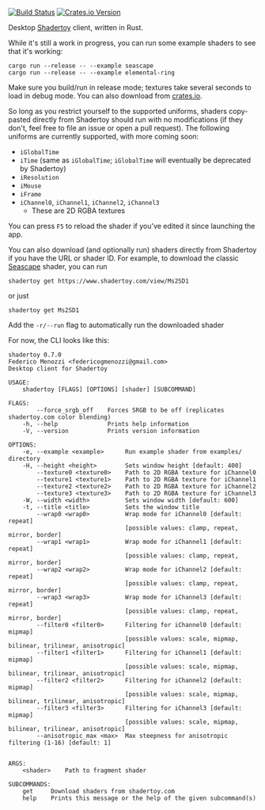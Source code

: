 [![Build Status](https://travis-ci.org/fmenozzi/shadertoy-rs.svg?branch=master)](https://travis-ci.org/fmenozzi/shadertoy-rs)
[![Crates.io Version](https://img.shields.io/crates/v/shadertoy-rs.svg)](https://crates.io/crates/shadertoy-rs)

Desktop [Shadertoy](https://www.shadertoy.com) client, written in Rust.

While it's still a work in progress, you can run some example shaders to see that it's working:

```
cargo run --release -- --example seascape
cargo run --release -- --example elemental-ring
```

Make sure you build/run in release mode; textures take several seconds to load in debug mode. You can also download from [crates.io](https://crates.io/crates/shadertoy-rs).

So long as you restrict yourself to the supported uniforms, shaders copy-pasted directly from Shadertoy should run with no modifications (if they don't, feel free to file an issue or open a pull request). The following uniforms are currently supported, with more coming soon:

* `iGlobalTime`
* `iTime` (same as `iGlobalTime`; `iGlobalTime` will eventually be deprecated by Shadertoy)
* `iResolution`
* `iMouse`
* `iFrame`
* `iChannel0`, `iChannel1`, `iChannel2`, `iChannel3`
    * These are 2D RGBA textures

You can press `F5` to reload the shader if you've edited it since launching the app.

You can also download (and optionally run) shaders directly from Shadertoy if you have the URL or shader ID. For example, to download the classic [Seascape](https://www.shadertoy.com/view/Ms2SD1) shader, you can run

```
shadertoy get https://www.shadertoy.com/view/Ms2SD1
```

or just

```
shadertoy get Ms2SD1
```

Add the `-r/--run` flag to automatically run the downloaded shader

For now, the CLI looks like this:

```
shadertoy 0.7.0
Federico Menozzi <federicogmenozzi@gmail.com>
Desktop client for Shadertoy

USAGE:
    shadertoy [FLAGS] [OPTIONS] [shader] [SUBCOMMAND]

FLAGS:
        --force_srgb_off    Forces SRGB to be off (replicates shadertoy.com color blending)
    -h, --help              Prints help information
    -V, --version           Prints version information

OPTIONS:
    -e, --example <example>      Run example shader from examples/ directory
    -H, --height <height>        Sets window height [default: 400]
        --texture0 <texture0>    Path to 2D RGBA texture for iChannel0
        --texture1 <texture1>    Path to 2D RGBA texture for iChannel1
        --texture2 <texture2>    Path to 2D RGBA texture for iChannel2
        --texture3 <texture3>    Path to 2D RGBA texture for iChannel3
    -W, --width <width>          Sets window width [default: 600]
    -t, --title <title>          Sets the window title
        --wrap0 <wrap0>          Wrap mode for iChannel0 [default: repeat]
                                 [possible values: clamp, repeat, mirror, border]
        --wrap1 <wrap1>          Wrap mode for iChannel1 [default: repeat]
                                 [possible values: clamp, repeat, mirror, border]
        --wrap2 <wrap2>          Wrap mode for iChannel2 [default: repeat]
                                 [possible values: clamp, repeat, mirror, border]
        --wrap3 <wrap3>          Wrap mode for iChannel3 [default: repeat]
                                 [possible values: clamp, repeat, mirror, border]
        --filter0 <filter0>      Filtering for iChannel0 [default: mipmap]
                                 [possible values: scale, mipmap, bilinear, trilinear, anisotropic]
        --filter1 <filter1>      Filtering for iChannel1 [default: mipmap]
                                 [possible values: scale, mipmap, bilinear, trilinear, anisotropic]
        --filter2 <filter2>      Filtering for iChannel2 [default: mipmap]
                                 [possible values: scale, mipmap, bilinear, trilinear, anisotropic]
        --filter3 <filter3>      Filtering for iChannel3 [default: mipmap]
                                 [possible values: scale, mipmap, bilinear, trilinear, anisotropic]
        --anisotropic_max <max>  Max steepness for anisotropic filtering (1-16) [default: 1]


ARGS:
    <shader>    Path to fragment shader

SUBCOMMANDS:
    get     Download shaders from shadertoy.com
    help    Prints this message or the help of the given subcommand(s)
````
